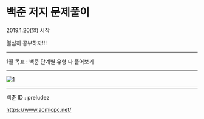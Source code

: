 # 백준 저지 문제풀이

2019.1.20(일) 시작

열심히 공부하자!!!

<hr/>

1월 목표 : 백준 단계별 유형 다 풀어보기

<hr/>

![1](https://user-images.githubusercontent.com/41214420/51436619-de041f00-1cd3-11e9-9187-34b4d34c0a5c.JPG)

<hr/>

백준 ID : preludez

https://www.acmicpc.net/


